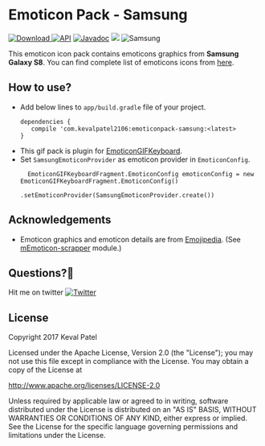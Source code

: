 # Emoticon Pack - Samsung
[ ![Download](https://api.bintray.com/packages/kevalpatel2106/maven/emoticonpack-samsung/images/download.svg) ](https://bintray.com/kevalpatel2106/maven/emoticonpack-samsung/_latestVersion) [![API](https://img.shields.io/badge/API-16%2B-orange.svg?style=flat)](https://android-arsenal.com/api?level=16) [![Javadoc](https://img.shields.io/badge/Javadoc-EmoticonGIFKeyboard-blue.svg)](http://kevalpatel2106.github.io/EmoticonGIFKeyboard) <a href="https://www.paypal.me/kevalpatel2106"> <img src="https://img.shields.io/badge/paypal-donate-yellow.svg" /></a> ![Samsung](https://img.shields.io/badge/Samsung-1895%20Icons-yellowgreen.svg)

This emoticon icon pack contains emoticons graphics from **Samsung Galaxy S8**. You can find complete list of emoticons icons from [here](https://emojipedia.org/samsung/).

## How to use?
- Add below lines to `app/build.gradle` file of your project.
    ```
    dependencies {
       compile 'com.kevalpatel2106:emoticonpack-samsung:<latest>
    }
    ```
- This gif pack is plugin for [EmoticonGIFKeyboard](https://github.com/kevalpatel2106/EmoticonGIFKeyboard).
- Set `SamsungEmoticonProvider` as emoticon provider in `EmoticonConfig`.
  ```
    EmoticonGIFKeyboardFragment.EmoticonConfig emoticonConfig = new EmoticonGIFKeyboardFragment.EmoticonConfig()
                .setEmoticonProvider(SamsungEmoticonProvider.create())
  ```


## Acknowledgements
- Emoticon graphics and emoticon details are from [Emojipedia](https://emojipedia.org/). (See [mEmoticon-scrapper](https://github.com/kevalpatel2106/EmoticonGIFKeyboard/tree/master/mEmoticon-scrapper) module.)


## Questions?🤔
Hit me on twitter [![Twitter](https://img.shields.io/badge/Twitter-@kevalpatel2106-blue.svg?style=flat)](https://twitter.com/kevalpatel2106)


## License
Copyright 2017 Keval Patel

Licensed under the Apache License, Version 2.0 (the "License"); you may not use this file except in compliance with the License. You may obtain a copy of the License at

http://www.apache.org/licenses/LICENSE-2.0

Unless required by applicable law or agreed to in writing, software distributed under the License is distributed on an "AS IS" BASIS, WITHOUT WARRANTIES OR CONDITIONS OF ANY KIND, either express or implied. See the License for the specific language governing permissions and limitations under the License.
